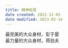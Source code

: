 ```yaml
---
title: 精神氮泵
date created: 2022-12-03
date modified: 2023-03-14
---
```


最完美的大众身材，彭于晏  
最力量的大众身材，蒋劲夫
